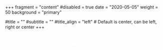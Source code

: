 +++
fragment = "content"
#disabled = true
date = "2020-05-05"
weight = 50
background = "primary"

#title = ""
#subtitle = ""
#title_align = "left" # Default is center, can be left, right or center
+++
<center><h2 style="color:#ffffff">Sponsors</h2></center>